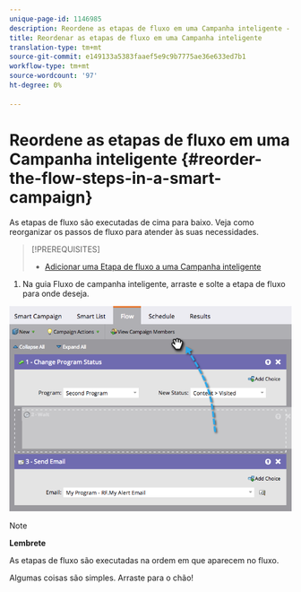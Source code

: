 ```yaml
---
unique-page-id: 1146985
description: Reordene as etapas de fluxo em uma Campanha inteligente - Documentos do marketing - Documentação do produto
title: Reordenar as etapas de fluxo em uma Campanha inteligente
translation-type: tm+mt
source-git-commit: e149133a5383faaef5e9c9b7775ae36e633ed7b1
workflow-type: tm+mt
source-wordcount: '97'
ht-degree: 0%

---
```



# Reordene as etapas de fluxo em uma Campanha inteligente {#reorder-the-flow-steps-in-a-smart-campaign}

As etapas de fluxo são executadas de cima para baixo. Veja como reorganizar os passos de fluxo para atender às suas necessidades.

>[!PREREQUISITES]
>
>* [Adicionar uma Etapa de fluxo a uma Campanha inteligente](../../../../../product-docs/core-marketo-concepts/smart-campaigns/flow-actions/add-a-flow-step-to-a-smart-campaign.md)

>



1. Na guia Fluxo de campanha inteligente, arraste e solte a etapa de fluxo para onde deseja.

![](assets/image2014-9-22-13-3a49-3a11.png)

>[!NOTE]
>
>**Lembrete**
>
>As etapas de fluxo são executadas na ordem em que aparecem no fluxo.

Algumas coisas são simples. Arraste para o chão!